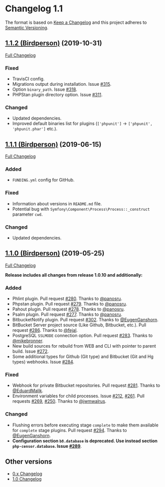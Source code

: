 Changelog 1.1
=============

The format is based on [Keep a Changelog](http://keepachangelog.com/en/1.0.0/) and this project adheres to 
[Semantic Versioning](http://semver.org/spec/v2.0.0.html).


## [1.1.2 (Birdperson)](https://github.com/php-censor/php-censor/tree/1.1.2) (2019-10-31)

[Full Changelog](https://github.com/php-censor/php-censor/compare/1.1.1...1.1.2)

### Fixed

- TravisCI config.
- Migrations output during installation. Issue [#315](https://github.com/php-censor/php-censor/issues/315).
- Option `binary_path`. Issue [#318](https://github.com/php-censor/php-censor/issues/318).
- PHPStan plugin directory option. Issue [#311](https://github.com/php-censor/php-censor/issues/311).

### Changed

- Updated dependencies.
- Improved default binaries list for plugins (`['phpunit']` -> `['phpunit', 'phpunit.phar']` etc.).


## [1.1.1 (Birdperson)](https://github.com/php-censor/php-censor/tree/1.1.1) (2019-06-15)

[Full Changelog](https://github.com/php-censor/php-censor/compare/1.1.0...1.1.1)

### Added

- `FUNDING.yml` config for GitHub.

### Fixed

- Information about versions in `README.md` file.
- Potential bug with `Symfony\Component\Process\Process::_construct` parameter `cwd`.

### Changed

- Updated dependencies.


## [1.1.0 (Birdperson)](https://github.com/php-censor/php-censor/tree/1.1.0) (2019-05-25)

[Full Changelog](https://github.com/php-censor/php-censor/compare/1.0.10...1.1.0)

**Release includes all changes from release 1.0.10 and additionally:**

### Added

- Phlint plugin. Pull request [#280](https://github.com/php-censor/php-censor/pull/280). Thanks to 
[@panosru](https://github.com/panosru).
- Phpstan plugin. Pull request [#279](https://github.com/php-censor/php-censor/pull/279). Thanks to 
[@panosru](https://github.com/panosru).
- Pahout plugin. Pull request [#278](https://github.com/php-censor/php-censor/pull/278). Thanks to 
[@panosru](https://github.com/panosru).
- Psalm plugin. Pull request [#277](https://github.com/php-censor/php-censor/pull/277). Thanks to 
[@panosru](https://github.com/panosru).
- BitbucketNotify plugin. Pull request [#302](https://github.com/php-censor/php-censor/pull/302). Thanks to 
[@EugenGanshorn](https://github.com/EugenGanshorn).
- BitBucket Server project source (Like Github, Bitbucket, etc.). Pull request 
[#286](https://github.com/php-censor/php-censor/pull/286). Thanks to [@fejal](https://github.com/fejal).
- PostgreSQL `SSLMODE` connection option. Pull request [#283](https://github.com/php-censor/php-censor/pull/283). 
Thanks to [@mikebronner](https://github.com/mikebronner).
- New build sources for rebuild from WEB and CLI with pointer to parent build. Issue 
[#272](https://github.com/php-censor/php-censor/issues/272).
- Some additional types for Github (Git type) and Bitbucket (Git and Hg types) webhooks. Issue 
[#284](https://github.com/php-censor/php-censor/issues/284).

### Fixed

- Webhook for private Bitbucket repositories. Pull request [#281](https://github.com/php-censor/php-censor/pull/281). 
Thanks to [@EduardMalik](https://github.com/EduardMalik).
- Environment variables for child processes. Issue [#212](https://github.com/php-censor/php-censor/issues/212), 
[#261](https://github.com/php-censor/php-censor/issues/261). Pull requests 
[#269](https://github.com/php-censor/php-censor/pull/269), [#250](https://github.com/php-censor/php-censor/pull/250). 
Thanks to [@jwmwalrus](https://github.com/jwmwalrus).

### Changed

- Flushing errors before executing stage `complete` to make them available for `complete` stage plugins. Pull request 
[#294](https://github.com/php-censor/php-censor/pull/294). Thanks to [@EugenGanshorn](https://github.com/EugenGanshorn).
- **Configuration section `b8.database` is deprecated. Use instead section `php-censor.database`. Issue 
[#289](https://github.com/php-censor/php-censor/issues/289)**.


## Other versions

- [0.x Changelog](/docs/CHANGELOG_0.x.md)
- [1.0 Changelog](/docs/CHANGELOG_1.0.md)
